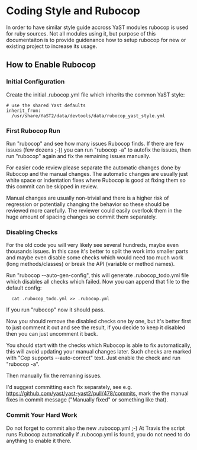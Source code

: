 # Coding Style and Rubocop

In order to have similar style guide accross YaST modules rubocop is used for ruby sources.
Not all modules using it, but purpose of this documentaiton is to provide guidenance how to
setup rubocop for new or existing project to increase its usage.

## How to Enable Rubocop

### Initial Configuration

Create the initial .rubocop.yml file which inherits the common YaST style:

```
# use the shared Yast defaults
inherit_from:
  /usr/share/YaST2/data/devtools/data/rubocop_yast_style.yml
```


### First Rubocop Run

Run "rubocop" and see how many issues Rubocop finds. If there are few issues (few
dozens ;-)) you can run "rubocop -a" to autofix the issues, then run "rubocop" again
and fix the remaining issues manually.

For easier code review please separate the automatic changes done by Rubocop and the
manual changes. The automatic changes are usually just white space or indentation
fixes where Rubocop is good at fixing them so this commit can be skipped in review.

Manual changes are usually non-trivial and there is a higher risk of regression or
potentially changing the behavior so these should be reviewed more carefully. The
reviewer could easily overlook them in the huge amount of spacing changes so commit
them separately.

### Disabling Checks

For the old code you will very likely see several hundreds, maybe even thousands
issues. In this case it's better to split the work into smaller parts and maybe even
disable some checks which would need too much work (long methods/classes) or break
the API (variable or method names).

Run "rubocop --auto-gen-config", this will generate .rubocop_todo.yml file which
disables all checks which failed. Now you can append that file to the default config:

```
  cat .rubocop_todo.yml >> .rubocop.yml
```

If you run "rubocop" now it should pass.

Now you should remove the disabled checks one by one, but it's better first to just
comment it out and see the result, if you decide to keep it disabled then you can
just uncomment it back.

You should start with the checks which Rubocop is able to fix automatically, this
will avoid updating your manual changes later. Such checks are marked with "Cop
supports --auto-correct" text. Just enable the check and run "rubocop -a".

Then manually fix the remaning issues.

I'd suggest committing each fix separately, see e.g.
https://github.com/yast/yast-yast2/pull/478/commits, mark the the manual fixes in
commit message ("Manually fixed" or something like that).


### Commit Your Hard Work

Do not forget to commit also the new .rubocop.yml ;-)
At Travis the script runs Rubocop automatically if .rubocop.yml is found, you do not
need to do anything to enable it there.

